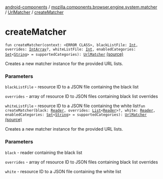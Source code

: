 [android-components](../../index.md) / [mozilla.components.browser.engine.system.matcher](../index.md) / [UrlMatcher](index.md) / [createMatcher](./create-matcher.md)

# createMatcher

`fun createMatcher(context: <ERROR CLASS>, blackListFile: `[`Int`](https://kotlinlang.org/api/latest/jvm/stdlib/kotlin/-int/index.html)`, overrides: `[`IntArray`](https://kotlinlang.org/api/latest/jvm/stdlib/kotlin/-int-array/index.html)`?, whiteListFile: `[`Int`](https://kotlinlang.org/api/latest/jvm/stdlib/kotlin/-int/index.html)`, enabledCategories: `[`Set`](https://kotlinlang.org/api/latest/jvm/stdlib/kotlin.collections/-set/index.html)`<`[`String`](https://kotlinlang.org/api/latest/jvm/stdlib/kotlin/-string/index.html)`> = supportedCategories): `[`UrlMatcher`](index.md) [(source)](https://github.com/mozilla-mobile/android-components/blob/master/components/browser/engine-system/src/main/java/mozilla/components/browser/engine/system/matcher/UrlMatcher.kt#L162)

Creates a new matcher instance for the provided URL lists.

### Parameters

`blackListFile` - resource ID to a JSON file containing the black list

`overrides` - array of resource ID to JSON files containing black list overrides

`whiteListFile` - resource ID to a JSON file containing the white list`fun createMatcher(black: `[`Reader`](https://developer.android.com/reference/java/io/Reader.html)`, overrides: `[`List`](https://kotlinlang.org/api/latest/jvm/stdlib/kotlin.collections/-list/index.html)`<`[`Reader`](https://developer.android.com/reference/java/io/Reader.html)`>?, white: `[`Reader`](https://developer.android.com/reference/java/io/Reader.html)`, enabledCategories: `[`Set`](https://kotlinlang.org/api/latest/jvm/stdlib/kotlin.collections/-set/index.html)`<`[`String`](https://kotlinlang.org/api/latest/jvm/stdlib/kotlin/-string/index.html)`> = supportedCategories): `[`UrlMatcher`](index.md) [(source)](https://github.com/mozilla-mobile/android-components/blob/master/components/browser/engine-system/src/main/java/mozilla/components/browser/engine/system/matcher/UrlMatcher.kt#L182)

Creates a new matcher instance for the provided URL lists.

### Parameters

`black` - reader containing the black list

`overrides` - array of resource ID to JSON files containing black list overrides

`white` - resource ID to a JSON file containing the white list
